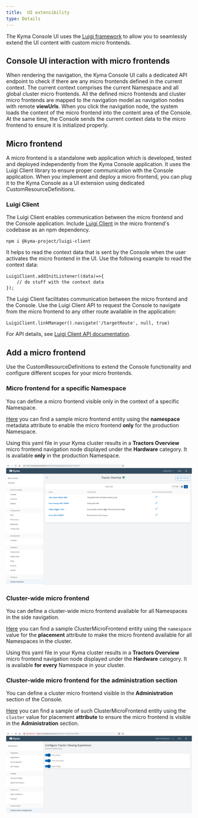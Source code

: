 ```yaml
---
title:  UI extensibility
type: Details
---
```


The Kyma Console UI uses the [Luigi framework](https://github.com/kyma-project/luigi) to allow you to seamlessly extend the UI content with custom micro frontends.

## Console UI interaction with micro frontends

When rendering the navigation, the Kyma Console UI calls a dedicated API endpoint to check if there are any micro frontends defined in the current context. The current context comprises the current Namespace and all global cluster micro frontends. All the defined micro frontends and cluster micro frontends are mapped to the navigation model as navigation nodes with remote **viewUrls**. When you click the navigation node, the system loads the content of the micro frontend into the content area of the Console. At the same time, the Console sends the current context data to the micro frontend to ensure it is initialized properly.

## Micro frontend

A micro frontend is a standalone web application which is developed, tested and deployed independently from the Kyma Console application. It uses the Luigi Client library to ensure proper communication with the Console application. When you implement and deploy a micro frontend, you can plug it to the Kyma Console as a UI extension using dedicated CustomResourceDefinitions.

### Luigi Client

The Luigi Client enables communication between the micro frontend and the Console application.
Include [Luigi Client](https://www.npmjs.com/package/@kyma-project/luigi-client) in the micro frontend's codebase as an npm dependency.

```
npm i @kyma-project/luigi-client
```
It helps to read the context data that is sent by the Console when the user activates the micro frontend in the UI.
Use the following example to read the context data:

```
LuigiClient.addInitListener((data)=>{
    // do stuff with the context data
});
```

The Luigi Client facilitates communication between the micro frontend and the Console. Use the Luigi Client API to request the Console to navigate from the micro frontend to any other route available in the application:

```
LuigiClient.linkManager().navigate('/targetRoute', null, true)
```

For API details, see [Luigi Client API documentation](https://github.com/kyma-project/luigi/blob/master/docs/luigi-client-api.md).

## Add a micro frontend

Use the CustomResourceDefinitions to extend the Console functionality and configure different scopes for your micro frontends.

### Micro frontend for a specific Namespace

You can define a micro frontend visible only in the context of a specific Namespace.

[Here](./assets/mf-namespaced.yaml) you can find a sample micro frontend entity using the **namespace** metadata attribute to enable the micro frontend **only** for the production Namespace.

Using this yaml file in your Kyma cluster results in a **Tractors Overview** micro frontend navigation node displayed under the **Hardware** category. It is available **only** in the production Namespace.

![MF-one-namespace](./assets/mf-one-namespace.png)

### Cluster-wide micro frontend
You can define a cluster-wide micro frontend available for all Namespaces in the side navigation.

[Here](./assets/cmf-environment.yaml) you can find a sample ClusterMicroFrontend entity using the `namespace` value for the **placement** attribute to make the micro frontend available for all Namespaces in the cluster.

Using this yaml file in your Kyma cluster results in a **Tractors Overview** micro frontend navigation node displayed under the **Hardware** category. It is available **for every** Namespace in your cluster.

### Cluster-wide micro frontend for the administration section
You can define a cluster micro frontend visible in the **Administration** section of the Console.

[Here](./assets/cmf-cluster.yaml) you can find a sample of such ClusterMicroFrontend entity using the `cluster` value for placement  **attribute** to ensure the micro frontend is visible in the **Administration** section.

![CMF-admin-section](./assets/cmf-admin-section.png)
